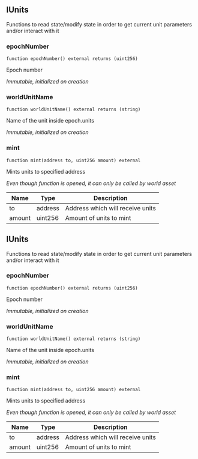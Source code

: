 ## IUnits


Functions to read state/modify state in order to get current unit parameters and/or interact with it





### epochNumber

```solidity
function epochNumber() external returns (uint256)
```

Epoch number

_Immutable, initialized on creation_




### worldUnitName

```solidity
function worldUnitName() external returns (string)
```

Name of the unit inside epoch.units

_Immutable, initialized on creation_




### mint

```solidity
function mint(address to, uint256 amount) external
```

Mints units to specified address

_Even though function is opened, it can only be called by world asset_

| Name | Type | Description |
| ---- | ---- | ----------- |
| to | address | Address which will receive units |
| amount | uint256 | Amount of units to mint |



## IUnits


Functions to read state/modify state in order to get current unit parameters and/or interact with it





### epochNumber

```solidity
function epochNumber() external returns (uint256)
```

Epoch number

_Immutable, initialized on creation_




### worldUnitName

```solidity
function worldUnitName() external returns (string)
```

Name of the unit inside epoch.units

_Immutable, initialized on creation_




### mint

```solidity
function mint(address to, uint256 amount) external
```

Mints units to specified address

_Even though function is opened, it can only be called by world asset_

| Name | Type | Description |
| ---- | ---- | ----------- |
| to | address | Address which will receive units |
| amount | uint256 | Amount of units to mint |



